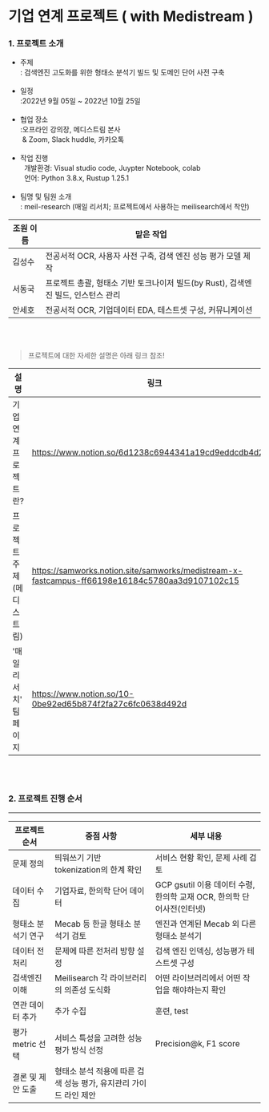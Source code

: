 # 기업 연계 프로젝트 ( with Medistream )

### 1. 프로젝트 소개 

- 주제 <br>
: 검색엔진 고도화를 위한 형태소 분석기 빌드 및 도메인 단어 사전 구축 <br><br>
- 일정 <br>
:2022년 9월 05일 ~ 2022년 10월 25일 <br><br>
- 협업 장소 <br>
:오프라인 강의장, 메디스트림 본사 <br>
 &nbsp;& Zoom, Slack huddle, 카카오톡  <br><br>
 - 작업 진행 <br>
 &nbsp; 개발환경: Visual studio code, Juypter Notebook, colab <br>
 &nbsp; 언어: Python 3.8.x, Rustup 1.25.1 <br><br>
- 팀명 및 팀원 소개<br>
: meil-research (매일 리서치; 프로젝트에서 사용하는 meilisearch에서 착안) <br>

| 조원 이름 | 맡은 작업 |
|------------------| ------ |
| 김성수 | 전공서적 OCR, 사용자 사전 구축, 검색 엔진 성능 평가 모델 제작 |
| 서동국 | 프로젝트 총괄, 형태소 기반 토크나이저 빌드(by Rust), 검색엔진 빌드, 인스턴스 관리 |
| 안세호 | 전공서적 OCR, 기업데이터 EDA, 테스트셋 구성, 커뮤니케이션 |

<br><br>
> 프로젝트에 대한 자세한 설명은 아래 링크 참조! <br>

| 설명 | 링크 |
|------------------| ------ |
| 기업 연계 프로젝트란? | https://www.notion.so/6d1238c6944341a19cd9eddcdb4d2f75 |
| 프로젝트 주제 (메디스트림) | https://samworks.notion.site/samworks/medistream-x-fastcampus-ff66198e16184c5780aa3d9107102c15 |
| '매일 리서치' 팀 페이지 | https://www.notion.so/10-0be92ed65b874f2fa27c6fc0638d492d |



<br>

<br>

### 2. 프로젝트 진행 순서

---

|  프로젝트 순서 |     중점 사항    | 세부 내용 |  
|------------------| -----|------|
| 문제 정의 | 띄워쓰기 기반 tokenization의 한계 확인 | 서비스 현황 확인, 문제 사례 검토 |
| 데이터 수집 | 기업자료, 한의학 단어 데이터 | GCP gsutil 이용 데이터 수령, 한의학 교재 OCR, 한의학 단어사전(인터넷) |
| 형태소 분석기 연구 | Mecab 등 한글 형태소 분석기 검토 | 엔진과 연계된 Mecab 외 다른 형태소 분석기 |
| 데이터 전처리 | 문제에 따른 전처리 방향 설정 | 검색 엔진 인덱싱, 성능평가 테스트셋 구성 |
| 검색엔진 이해 | Meilisearch 각 라이브러리의 의존성 도식화 | 어떤 라이브러리에서 어떤 작업을 해야하는지 확인 |
| 연관 데이터 추가|추가 수집 | 훈련, test |
| 평가 metric 선택 | 서비스 특성을 고려한 성능평가 방식 선정 | Precision@k, F1 score |   
| 결론 및 제안 도출 | 형태소 분석 적용에 따른 검색 성능 평가, 유지관리 가이드 라인 제안 | |

<br>
